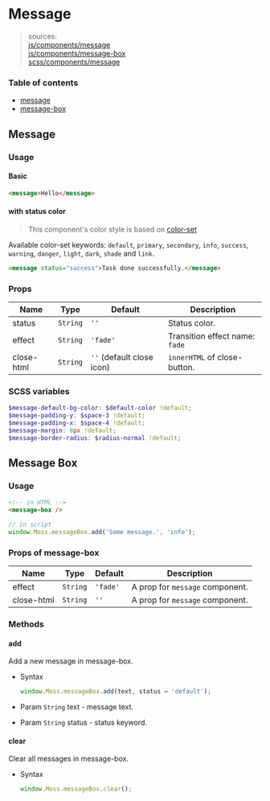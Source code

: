 # Message

> sources:  
[js/components/message](../../src/js/components/message.vue)  
[js/components/message-box](../../src/js/components/message-box.vue)  
[scss/components/message](../../src/scss/components/_message.scss)

### Table of contents

- [message](#message)
- [message-box](#message-box)

## Message

### Usage

#### Basic

``` html
<message>Hello</message>
```

#### with status color

> This component's color style is based on [color-set](../scss/color-set.md)

Available color-set keywords: `default`, `primary`, `secondary`, `info`, `success`, `warning`, `danger`, `light`, `dark`, `shade` and `link`.

``` html
<message status="success">Task done successfully.</message>
```

### Props

| Name | Type | Default | Description |
| ---- |:----:| ------- | ----------- |
| status | `String` | `''` | Status color. |
| effect | `String` | `'fade'` | Transition effect name: `fade` |
| close-html | `String` | `''` (default close icon) | `innerHTML` of close-button. |

### SCSS variables

``` scss
$message-default-bg-color: $default-color !default;
$message-padding-y: $space-3 !default;
$message-padding-x: $space-4 !default;
$message-margin: 8px !default;
$message-border-radius: $radius-normal !default;
```

## Message Box

### Usage

``` html
<!-- in HTML -->
<message-box />
```

``` js
// in script
window.Moss.messageBox.add('Some message.', 'info');
```

### Props of message-box

| Name | Type | Default | Description |
| ---- |:----:| ------- | ----------- |
| effect | `String` | `'fade'` | A prop for `message` component. |
| close-html | `String` | `''` | A prop for `message` component. |

### Methods

#### add

Add a new message in message-box.

- Syntax

  ``` js
  window.Moss.messageBox.add(text, status = 'default');
  ```

- Param `String` text - message text.
- Param `String` status - status keyword.

#### clear

Clear all messages in message-box.

- Syntax

  ``` js
  window.Moss.messageBox.clear();
  ```
